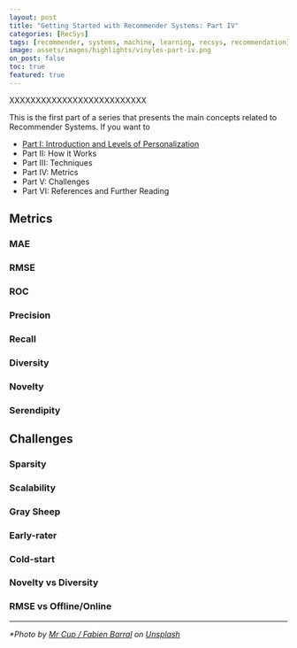 ```yaml
---
layout: post
title: "Getting Started with Recommender Systems: Part IV"
categories: [RecSys]
tags: [recommender, systems, machine, learning, recsys, recommendation]
image: assets/images/highlights/vinyles-part-iv.png
on_post: false
toc: true
featured: true
---
```


XXXXXXXXXXXXXXXXXXXXXXXXXX

This is the first part of a series that presents the main concepts related to Recommender Systems. If you want to 

* [Part I: Introduction and Levels of Personalization](https://vcrmartinez.com/2019/08/13/Getting_Started_with_Recommender_Systems_Part_I)
* Part II: How it Works
* Part III: Techniques
* Part IV: Metrics
* Part V: Challenges
* Part VI: References and Further Reading


## Metrics
### MAE
### RMSE
### ROC
### Precision
### Recall
### Diversity
### Novelty
### Serendipity


## Challenges
### Sparsity
### Scalability
### Gray Sheep
### Early-rater
### Cold-start
### Novelty vs Diversity
### RMSE vs Offline/Online


  
---


*\*Photo by [Mr Cup / Fabien Barral](https://unsplash.com/photos/o6GEPQXnqMY) on [Unsplash](https://unsplash.com)*

